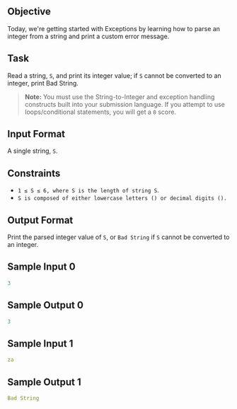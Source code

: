## Objective
Today, we're getting started with Exceptions by learning how to parse an integer from a string and print a custom error message.

## Task
Read a string, `S`, and print its integer value; if `S` cannot be converted to an integer, print Bad String.

> **Note:** You must use the String-to-Integer and exception handling constructs built into your submission language. If you attempt to use loops/conditional statements, you will get a `0` score.

## Input Format

A single string, `S`.

## Constraints

- `1 ≤ S ≤ 6, where S is the length of string S`.
- `S is composed of either lowercase letters () or decimal digits ().`

## Output Format

Print the parsed integer value of `S`, or `Bad String` if `S` cannot be converted to an integer.

## Sample Input 0
```yaml
3
```

## Sample Output 0
```yaml
3
```

## Sample Input 1
```yaml
za
```

## Sample Output 1
```yaml
Bad String
```
